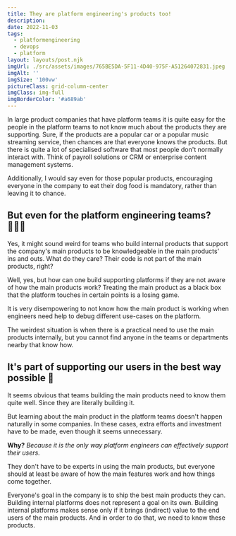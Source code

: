 ```yaml
---
title: They are platform engineering's products too!
description: 
date: 2022-11-03
tags:
  - platformengineering
  - devops
  - platform
layout: layouts/post.njk
imgUrl: ./src/assets/images/765BE5DA-5F11-4D40-975F-A51264072831.jpeg
imgAlt: ''
imgSize: '100vw'
pictureClass: grid-column-center
imgClass: img-full
imgBorderColor: '#a689ab'
---
```


In large product companies that have platform teams it is quite easy for the people in the platform teams to not know much about the products they are supporting. Sure, if the products are a popular car or a popular music streaming service, then chances are that everyone knows the products. But there is quite a lot of specialised software that most people don't normally interact with. Think of payroll solutions or CRM or enterprise content management systems. 

Additionally, I would say even for those popular products, encouraging everyone in the company to eat their dog food is mandatory, rather than leaving it to chance.

## But even for the platform engineering teams? 🧑‍🤝‍🧑

Yes, it might sound weird for teams who build internal products that support the company's main products to be knowledgeable in the main products' ins and outs. What do they care? Their code is not part of the main products, right?

Well, yes, but how can one build supporting platforms if they are not aware of how the main products work? Treating the main product as a black box that the platform touches in certain points is a losing game.

It is very disempowering to not know how the main product is working when engineers need help to debug different use-cases on the platform. 

The weirdest situation is when there is a practical need to use the main products internally, but you cannot find anyone in the teams or departments nearby that know how.

## It's part of supporting our users in the best way possible 💪

It seems obvious that teams building the main products need to know them quite well. Since they are literally building it.

But learning about the main product in the platform teams doesn't happen naturally in some companies. In these cases, extra efforts and investment have to be made, even though it seems unnecessary.

**Why?** *Because it is the only way platform engineers can effectively support their users.*

They don't have to be experts in using the main products, but everyone should at least be aware of how the main features work and how things come together. 

Everyone's goal in the company is to ship the best main products they can. Building internal platforms does not represent a goal on its own. Building internal platforms makes sense only if it brings (indirect) value to the end users of the main products. And in order to do that, we need to know these products.
